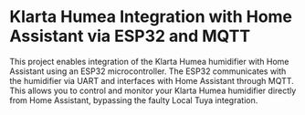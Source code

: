 # Klarta Humea Integration with Home Assistant via ESP32 and MQTT

This project enables integration of the Klarta Humea humidifier with Home Assistant using an ESP32 microcontroller. The ESP32 communicates with the humidifier via UART and interfaces with Home Assistant through MQTT. This allows you to control and monitor your Klarta Humea humidifier directly from Home Assistant, bypassing the faulty Local Tuya integration.

